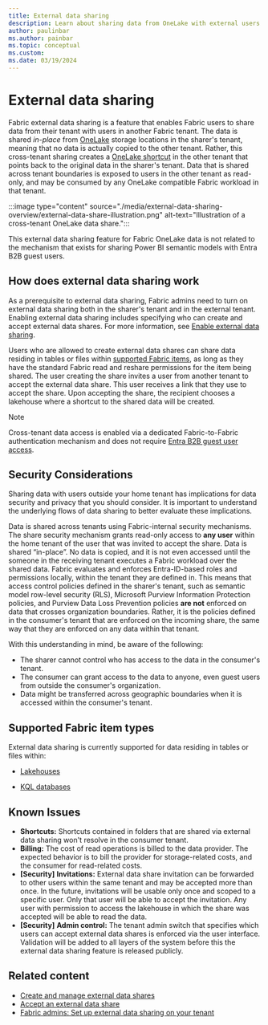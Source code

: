```yaml
---
title: External data sharing
description: Learn about sharing data from OneLake with external users.
author: paulinbar
ms.author: painbar
ms.topic: conceptual
ms.custom:
ms.date: 03/19/2024
---
```


# External data sharing

Fabric external data sharing is a feature that enables Fabric users to share data from their tenant with users in another Fabric tenant. The data is shared *in-place* from [OneLake](../onelake/onelake-overview.md) storage locations in the sharer's tenant, meaning that no data is actually copied to the other tenant. Rather, this cross-tenant sharing creates a [OneLake shortcut](../onelake/onelake-shortcuts.md) in the other tenant that points back to the original data in the sharer's tenant. Data that is shared across tenant boundaries is exposed to users in the other tenant as read-only, and may be consumed by any OneLake compatible Fabric workload in that tenant.

:::image type="content" source="./media/external-data-sharing-overview/external-data-share-illustration.png" alt-text="Illustration of a cross-tenant OneLake data share.":::

This external data sharing feature for Fabric OneLake data is not related to the mechanism that exists for sharing Power BI semantic models with Entra B2B guest users.

## How does external data sharing work

As a prerequisite to external data sharing, Fabric admins need to turn on external data sharing both in the sharer's tenant and in the external tenant. Enabling external data sharing includes specifying who can create and accept external data shares. For more information, see [Enable external data sharing](./external-data-sharing-enable.md).

Users who are allowed to create external data shares can share data residing in tables or files within [supported Fabric items](#supported-fabric-item-types), as long as they have the standard Fabric read and reshare permissions for the item being shared. The user creating the share invites a user from another tenant to accept the external data share. This user receives a link that they use to accept the share. Upon accepting the share, the recipient chooses a lakehouse where a shortcut to the shared data will be created.

> [!NOTE]
> Cross-tenant data access is enabled via a dedicated Fabric-to-Fabric authentication mechanism and does not require [Entra B2B guest user access](/power-bi/enterprise/service-admin-azure-ad-b2b).

## Security Considerations

Sharing data with users outside your home tenant has implications for data security and privacy that you should consider. It is important to understand the underlying flows of data sharing to better evaluate these implications.

Data is shared across tenants using Fabric-internal security mechanisms. The share security mechanism grants read-only access to **any user** within the home tenant of the user that was invited to accept the share. Data is shared “in-place”. No data is copied, and it is not even accessed until the someone in the receiving tenant executes a Fabric workload over the shared data. Fabric evaluates and enforces Entra-ID-based roles and permissions locally, within the tenant they are defined in. This means that access control policies defined in the sharer's tenant, such as semantic model row-level security (RLS), Microsoft Purview Information Protection policies, and Purview Data Loss Prevention policies **are not** enforced on data that crosses organization boundaries. Rather, it is the policies defined in the consumer's tenant that are enforced on the incoming share, the same way that they are enforced on any data within that tenant.

With this understanding in mind, be aware of the following:

* The sharer cannot control who has access to the data in the consumer's tenant.
* The consumer can grant access to the data to anyone, even guest users from outside the consumer's organization.
* Data might be transferred across geographic boundaries when it is accessed within the consumer's tenant.

## Supported Fabric item types

External data sharing is currently supported for data residing in tables or files within:

* [Lakehouses](../data-engineering/lakehouse-overview.md)

* [KQL databases](../real-time-analytics/create-database.md)

## Known Issues

* **Shortcuts:** Shortcuts contained in folders that are shared via external data sharing won't resolve in the consumer tenant.
* **Billing:** The cost of read operations is billed to the data provider. The expected behavior is to bill the provider for storage-related costs, and the consumer for read-related costs.
* **[Security]** **Invitations:** External data share invitation can be forwarded to other users within the same tenant and may be accepted more than once. In the future, invitations will be usable only once and scoped to a specific user. Only that user will be able to accept the invitation. Any user with permission to access the lakehouse in which the share was accepted will be able to read the data.
* **[Security]** **Admin control:** The tenant admin switch that specifies which users can accept external data shares is enforced via the user interface. Validation will be added to all layers of the system before this the external data sharing feature is released publicly.

## Related content

* [Create and manage external data shares](./external-data-sharing-create.md)
* [Accept an external data share](./external-data-sharing-accept.md)
* [Fabric admins: Set up external data sharing on your tenant](./external-data-sharing-enable.md)
